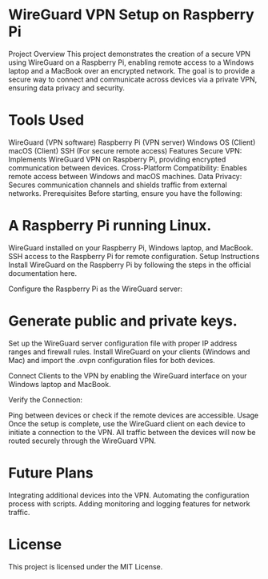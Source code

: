 # WireGuard VPN Setup on Raspberry Pi
Project Overview
This project demonstrates the creation of a secure VPN using WireGuard on a Raspberry Pi, enabling remote access to a Windows laptop and a MacBook over an encrypted network. The goal is to provide a secure way to connect and communicate across devices via a private VPN, ensuring data privacy and security.

# Tools Used
WireGuard (VPN software)
Raspberry Pi (VPN server)
Windows OS (Client)
macOS (Client)
SSH (For secure remote access)
Features
Secure VPN: Implements WireGuard VPN on Raspberry Pi, providing encrypted communication between devices.
Cross-Platform Compatibility: Enables remote access between Windows and macOS machines.
Data Privacy: Secures communication channels and shields traffic from external networks.
Prerequisites
Before starting, ensure you have the following:

# A Raspberry Pi running Linux.
WireGuard installed on your Raspberry Pi, Windows laptop, and MacBook.
SSH access to the Raspberry Pi for remote configuration.
Setup Instructions
Install WireGuard on the Raspberry Pi by following the steps in the official documentation here.

Configure the Raspberry Pi as the WireGuard server:

# Generate public and private keys.
Set up the WireGuard server configuration file with proper IP address ranges and firewall rules.
Install WireGuard on your clients (Windows and Mac) and import the .ovpn configuration files for both devices.

Connect Clients to the VPN by enabling the WireGuard interface on your Windows laptop and MacBook.

Verify the Connection:

Ping between devices or check if the remote devices are accessible.
Usage
Once the setup is complete, use the WireGuard client on each device to initiate a connection to the VPN. All traffic between the devices will now be routed securely through the WireGuard VPN.

# Future Plans
Integrating additional devices into the VPN.
Automating the configuration process with scripts.
Adding monitoring and logging features for network traffic.

# License
This project is licensed under the MIT License.

